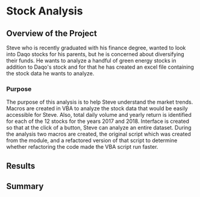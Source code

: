 # Stock Analysis

## Overview of the Project

Steve who is recently graduated with his finance degree, wanted to look into Daqo stocks for his parents, but he is concerned about diversifying their funds. He wants to analyze a handful of green energy stocks in addition to Daqo's stock and for that he has created an excel file containing the stock data he wants to analyze.

### Purpose
The purpose of this analysis is to help Steve understand the market trends. Macros are created in VBA to analyze the stock data that would be easily accessible for Steve. Also, total daily volume and yearly return is identified for each of the 12 stocks for the years 2017 and 2018. Interface is created so that at the click of a button, Steve can analyze an entire dataset. During the analysis two macros are created, the original script which was created from the module, and a refactored version of that script to determine whether refactoring the code made the VBA script run faster.

## Results


## Summary
